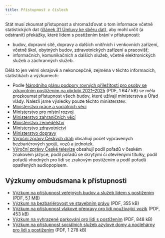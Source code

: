 ```yaml
---
title: Přístupnost v číslech
---
```


Stát musí zkoumat přístupnost a shromažďovat o tom informace včetně statistických dat ([článek 31 Úmluvy ke sběru dat](https://ochrance.cz/umluva/clanek-31-statistika-a-ziskavani-dat/)), aby mohl určit (a odstranit) překážky, které lidem s postižením brání v přístupnosti:

- budov, dopravní sítě, dopravy a dalších vnitřních i venkovních zařízení, včetně škol, obytných budov, zdravotnických zařízení a pracovišť;
- informačních, komunikačních a dalších služeb, včetně elektronických služeb a záchranných služeb.

Dělá to jen velmi okrajově a nekoncepčně, zejména v těchto informacích, statistikách a výzkumech:

- Podle [Národního plánu podpory rovných příležitostí pro osoby se zdravotním postižením na období 2021–2025](https://vlada.gov.cz/assets/ppov/vvozp/aktuality/Narodni-plan-2021-2025.pdf) (PDF, 1 647 kB) se měla prozkoumat přístupnost všech budov, které užívají ministerstva a Úřad vlády. Nalezli jsme výsledky pouze těchto ministerstev:
- [Ministerstvo práce a sociálních věcí](https://www.mpsv.cz/-/prehled-pristupnosti-budov)
- [Ministerstvo pro místní rozvoj](https://mmr.gov.cz/cs/ministerstvo/urad/povinne-zverejnene-informace/zakladni-prehled-pristupnosti-objektu-mmr)
- [Ministerstvo zahraničních věcí](https://mzv.gov.cz/jnp/cz/o_ministerstvu/budovy_architektura/pristupnost_budov.html)
- [Ministerstvo zemědělství](https://mze.gov.cz/public/portal/mze/ministerstvo-zemedelstvi/o-ministerstvu/ostatni-informace/prehled-pristupnosti-budov)
- [Ministerstvo zdravotnictví](https://mzd.gov.cz/analyza-pristupnosti-budovy-ministerstva-zdravotnictvi/)
- [Ministerstvo dopravy](https://www.mdcr.cz/Ministerstvo/Budova-ministerstva/Pristupnost-budovy)
- [Výroční zprávy Českých drah](https://www.ceskedrahy.cz/pro-investory/financni-zpravy) obsahují počet vypravených bezbariérových spojů, vozů a jednotek.
- [Výroční zprávy České televize](https://www.ceskatelevize.cz/rada-ct/vyrocni-zpravy/) obsahují podíl pořadů v českém znakovém jazyce, podíl pořadů se skrytými či otevřenými titulky, podíl pořadů vhodných pro lidi se zrakovým postižením a podíl pořadů opatřených audiopopisem.

## Výzkumy ombudsmana k přístupnosti

- [Výzkum na přístupnost veřejných budov a služeb lidem s postižením](https://www.ochrance.cz/uploads-import/ESO/32_2022_OZP_final.pdf) (PDF, 5,1 MB)
- [Výzkum na bezbariérovost ve stavebním právu](https://www.ochrance.cz/uploads-import/ESO/Vl.%20in%20-%203822-21-JSV%20-11%20%28v%C3%BDzkum%20bezbar%29-final.pdf) (PDF, 355 kB)
- [Výzkum na přístupnost vlakové přepravy pro lidi používající vozík](https://www.ochrance.cz/uploads-import/ESO/Vyzkum_4-2019-OZP-JHA_Vyzkumna_zprava_final.pdf) (PDF, 453 kB)
- [Výzkum na vyhrazené parkování pro lidi s postižením](https://www.ochrance.cz/uploads-import/ESO/18-2020-DIS-DS-v%C3%BDzkumn%C3%A1%20zpr%C3%A1va.pdf) (PDF, 848 kB)
- [Výzkum na přístupnost sociálních služeb azylové domy a noclehárny pro lidi s postižením](https://www.ochrance.cz/dokument/pristupnost_socialnich_sluzeb_azylove_domy_a_nocleharny_pro_lidi_s_postizenim/zaverecna_zprava2020_azylove_domy_final.pdf) (PDF, 1 278 kB)
